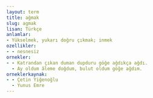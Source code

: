 ```yaml
---
layout: term
title: ağmak
slug: agmak
lisan: Türkçe
anlamlar:
- Yükselmek, yukarı doğru çıkmak; inmek
ozellikler:
- - nesnesiz
ornekler:
- - Katrandan çıkan duman dupduru göğe ağdıkça ağdı.
  - Ay oldum âleme doğdum, bulut oldum göğe ağdım.
orneklerkaynak:
- - Çetin Yiğenoğlu
  - Yunus Emre
---
```

